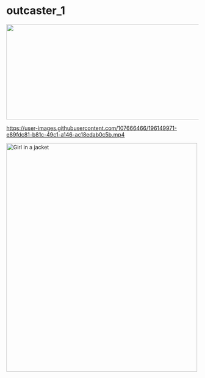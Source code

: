 # outcaster_1

<img src="https://user-images.githubusercontent.com/107666466/196148682-5233b5f7-ddda-422d-be49-7af1695b37ef.png" width="1200" height="250">


https://user-images.githubusercontent.com/107666466/196149971-e89fdc81-b81c-49c1-a146-ac18edab0c5b.mp4


<img src="https://user-images.githubusercontent.com/107666466/196151681-518c2bbf-4b3d-4227-8084-0cfe36b2f429.jpg" alt="Girl in a jacket" width="500" height="600">



